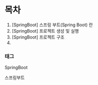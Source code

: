 # 목차

1. [SpringBoot] 스프링 부트(Spring Boot) 란
2. [SpringBoot] 프로젝트 생성 및 실행
3. [SpringBoot] 프로젝트 구조
4. 





### 태그

SpringBoot

스프링부트

